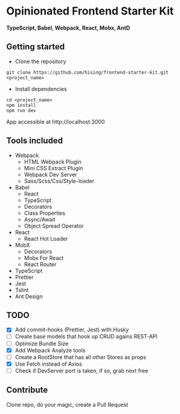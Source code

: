 # Opinionated Frontend Starter Kit

**TypeScript, Babel, Webpack, React, Mobx, AntD**

## Getting started

-   Clone the repository

```
git clone https://github.com/hising/frontend-starter-kit.git <project_name>
```

-   Install dependencies

```
cd <project_name>
npm install
npm run dev
```

App accessible at http://localhost:3000

## Tools included

-   Webpack
    -   HTML Webpack Plugin
    -   Mini CSS Extract Plugin
    -   Webpack Dev Server
    -   Sass/Scss/Css/Style-loader
-   Babel
    -   React
    -   TypeScript
    -   Decorators
    -   Class Properties
    -   Async/Await
    -   Object Spread Operator
-   React
    -   React Hot Loader
-   MobX
    -   Decorators
    -   Mobx For React
    -   React Router
-   TypeScript
-   Prettier
-   Jest
-   Tslint
-   Ant Design

## TODO

-   [x] Add commit-hooks (Prettier, Jest) with Husky
-   [ ] Create base models that hook up CRUD agains REST-API
-   [ ] Optimize Bundle Size
-   [x] Add Webpack Analyze tools
-   [ ] Create a RootStore that has all other Stores as props
-   [x] Use Fetch instead of Axios
-   [ ] Check if DevServer port is taken, if so, grab next free

## Contribute

Clone repo, do your magic, create a Pull Request
